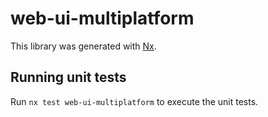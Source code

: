 # web-ui-multiplatform

This library was generated with [Nx](https://nx.dev).

## Running unit tests

Run `nx test web-ui-multiplatform` to execute the unit tests.
